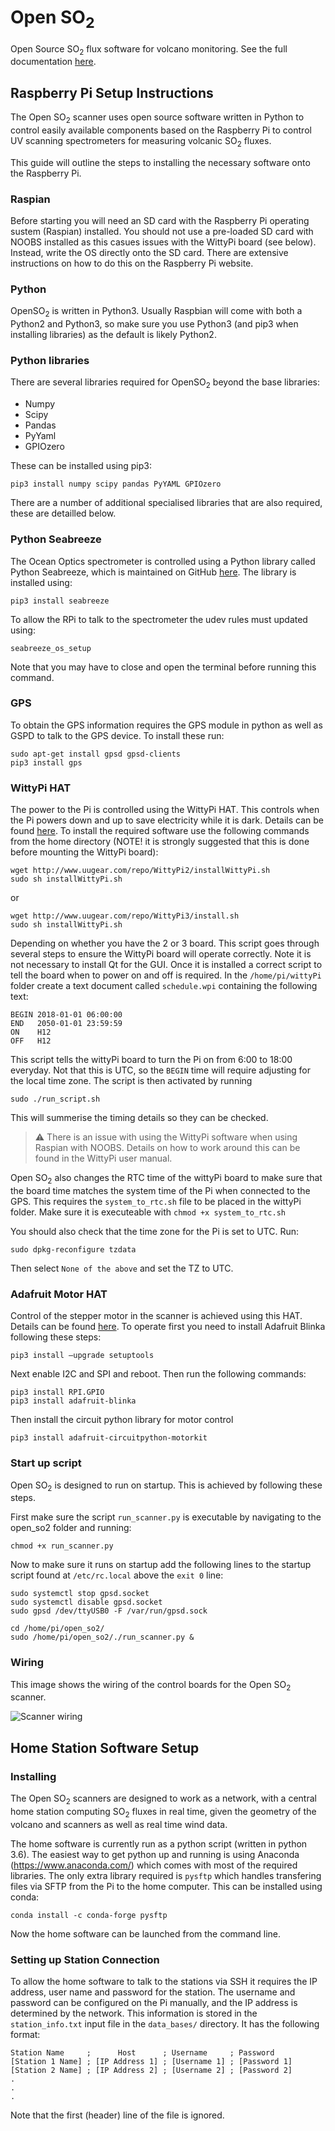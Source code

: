 # Open SO<sub>2</sub>
Open Source SO<sub>2</sub> flux software for volcano monitoring. See the full documentation [here](https://open-so2.readthedocs.io/en/latest/index.html).

## Raspberry Pi Setup Instructions
The Open SO<sub>2</sub> scanner uses open source software written in Python to control easily available components based on the Raspberry Pi to control UV scanning spectrometers for measuring volcanic SO<sub>2</sub> fluxes.

This guide will outline the steps to installing the necessary software onto the Raspberry Pi.

### Raspian
Before starting you will need an SD card with the Raspberry Pi operating sustem (Raspian) installed. You should not use a pre-loaded SD card with NOOBS installed as this casues issues with the WittyPi board (see below). Instead, write the OS directly onto the SD card. There are extensive instructions on how to do this on the Raspberry Pi website. 

### Python
OpenSO<sub>2</sub> is written in Python3. Usually Raspbian will come with both a Python2 and Python3, so make sure you use Python3 (and pip3 when installing libraries) as the default is likely Python2.

### Python libraries
There are several libraries required for OpenSO<sub>2</sub> beyond the base libraries:
- Numpy
- Scipy
- Pandas
- PyYaml
- GPIOzero

These can be installed using pip3:

```
pip3 install numpy scipy pandas PyYAML GPIOzero
```

There are a number of additional specialised libraries that are also required, these are detailled below.

### Python Seabreeze
The Ocean Optics spectrometer is controlled using a Python library called Python Seabreeze, which is maintained on GitHub [here](https://github.com/ap--/python-seabreeze). The library is installed using:
```
pip3 install seabreeze 
```
To allow the RPi to talk to the spectrometer the udev rules must updated using:
```
seabreeze_os_setup
```
Note that you may have to close and open the terminal before running this command.

### GPS
To obtain the GPS information requires the GPS module in python as well as GSPD to talk to the GPS device. To install these run:
```
sudo apt-get install gpsd gpsd-clients
pip3 install gps
```

### WittyPi HAT
The power to the Pi is controlled using the WittyPi HAT. This controls when the Pi powers down and up to save electricity while it is dark. Details can be found [here](http://www.uugear.com/doc/WittyPi2_UserManual.pdf). To install the required software use the following commands from the home directory (NOTE! it is strongly suggested that this is done before mounting the WittyPi board):
```
wget http://www.uugear.com/repo/WittyPi2/installWittyPi.sh
sudo sh installWittyPi.sh
```
or 
```
wget http://www.uugear.com/repo/WittyPi3/install.sh
sudo sh installWittyPi.sh
```
Depending on whether you have the 2 or 3 board. This script goes through several steps to ensure the WittyPi board will operate correctly. Note it is not necessary to install Qt for the GUI. Once it is installed a correct script to tell the board when to power on and off is required. In the ```/home/pi/wittyPi``` folder create a text document called ```schedule.wpi``` containing the following text:
```
BEGIN 2018-01-01 06:00:00
END   2050-01-01 23:59:59
ON    H12
OFF   H12
```
This script tells the wittyPi board to turn the Pi on from 6:00 to 18:00 everyday. Not that this is UTC, so the ```BEGIN``` time will require adjusting for the local time zone. The script is then activated by running
```
sudo ./run_script.sh
```
This will summerise the timing details so they can be checked.

> :warning: There is an issue with using the WittyPi software when using Raspian with NOOBS. Details on how to work around this can be found in the WittyPi user manual.

Open SO<sub>2</sub> also changes the RTC time of the wittyPi board to make sure that the board time matches the system time of the Pi when connected to the GPS. This requires the ```system_to_rtc.sh``` file to be placed in the wittyPi folder. Make sure it is executeable with ```chmod +x system_to_rtc.sh```

You should also check that the time zone for the Pi is set to UTC. Run:
```
sudo dpkg-reconfigure tzdata
```
Then select ```None of the above``` and set the TZ to UTC.

### Adafruit Motor HAT
Control of the stepper motor in the scanner is achieved using this HAT. Details can be found [here](https://learn.adafruit.com/circuitpython-on-raspberrypi-linux/installing-circuitpython-on-raspberry-pi). To operate first you need to install Adafruit Blinka following these steps:
```
pip3 install –upgrade setuptools
```
Next enable I2C and SPI and reboot. Then run the following commands:
```
pip3 install RPI.GPIO
pip3 install adafruit-blinka
```
Then install the circuit python library for motor control
```
pip3 install adafruit-circuitpython-motorkit
```

### Start up script
Open SO<sub>2</sub> is designed to run on startup. This is achieved by following these steps.

First make sure the script ```run_scanner.py``` is executable by navigating to the open_so2 folder and running:
```
chmod +x run_scanner.py
```
Now to make sure it runs on startup add the following lines to the startup script found at ```/etc/rc.local``` above the ```exit 0``` line:
```
sudo systemctl stop gpsd.socket
sudo systemctl disable gpsd.socket
sudo gpsd /dev/ttyUSB0 -F /var/run/gpsd.sock

cd /home/pi/open_so2/
sudo /home/pi/open_so2/./run_scanner.py &
```

### Wiring
This image shows the wiring of the control boards for the Open SO<sub>2</sub> scanner.

![Scanner wiring](https://github.com/benjaminesse/open_so2/blob/master/docs/Figures/controller_wiring.png "Controller Wiring")

## Home Station Software Setup

### Installing
The Open SO<sub>2</sub> scanners are designed to work as a network, with a central home station computing SO<sub>2</sub> fluxes in real time, given the geometry of the volcano and scanners as well as real time wind data.

The home software is currently run as a python script (written in python 3.6). The easiest way to get python up and running is using Anaconda (https://www.anaconda.com/) which comes with most of the required libraries. The only extra library required is ```pysftp``` which handles transfering files via SFTP from the Pi to the home computer. This can be installed using conda:
```
conda install -c conda-forge pysftp
```

Now the home software can be launched from the command line.

### Setting up Station Connection
To allow the home software to talk to the stations via SSH it requires the IP address, user name and password for the station. The username and password can be configured on the Pi manually, and the IP address is determined by the network. This information is stored in the ```station_info.txt``` input file in the ```data_bases/``` directory. It has the following format:
```
Station Name     ;      Host      ; Username     ; Password
[Station 1 Name] ; [IP Address 1] ; [Username 1] ; [Password 1]
[Station 2 Name] ; [IP Address 2] ; [Username 2] ; [Password 2]
.
.
.
```
Note that the first (header) line of the file is ignored.
